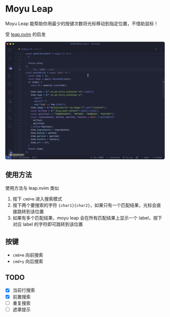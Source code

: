 # Moyu Leap

Moyu Leap 能帮助你用最少的按键次数将光标移动到指定位置，不借助鼠标！

受 [leap.nvim](https://github.com/ggandor/leap.nvim) 的启发

![demo](./images/demo.gif)

## 使用方法

使用方法与 leap.nvim 类似

1. 按下 `cmd+m` 进入搜索模式
2. 按下两个要搜索的字符 `{char1}{char2}`，如果只有一个匹配结果，光标会直接跳转到该位置
3. 如果有多个匹配结果，moyu leap 会在所有匹配结果上显示一个 label，按下对应 label 的字符即可跳转到该位置

## 按键

- `cmd+m` 向前搜索
- `cmd+y` 向后搜索

## TODO

- [x] 当前行搜索
- [x] 前置搜索
- [ ] 重复搜索
- [ ] 遮罩提示
